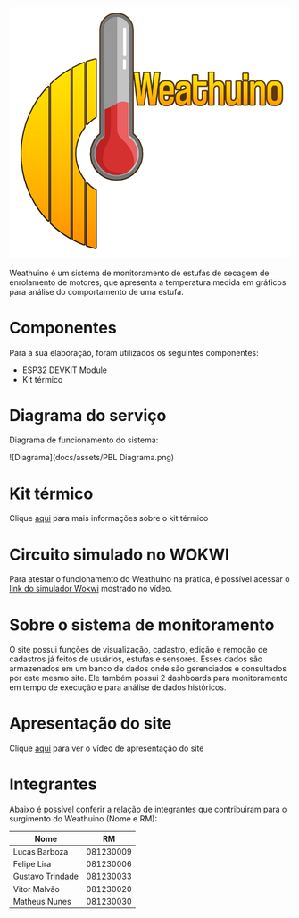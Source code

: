 ![Logo](docs/assets/logo.png)

Weathuino é um sistema de monitoramento de estufas de secagem de enrolamento de motores, que apresenta a temperatura medida em gráficos para análise do comportamento de uma estufa.

# Componentes

Para a sua elaboração, foram utilizados os seguintes componentes:

- ESP32 DEVKIT Module
- Kit térmico

# Diagrama do serviço

Diagrama de funcionamento do sistema:

![Diagrama](docs/assets/PBL Diagrama.png)


# Kit térmico

Clique [aqui](https://ead.cefsa.edu.br/pluginfile.php/81451/mod_resource/content/1/Artigo%20da%20Plataforma%20Did%C3%A1tica%20-%20Kits%20de%20Controle.pdf)
 para mais informações sobre o kit térmico


# Circuito simulado no WOKWI

Para atestar o funcionamento do Weathuino na prática, é possível acessar o [link do simulador Wokwi](https://wokwi.com/projects/430596388734701569) mostrado no vídeo.

# Sobre o sistema de monitoramento

O site possui funções de visualização, cadastro, edição e remoção de cadastros já feitos de usuários, estufas e sensores. Esses dados são armazenados em um banco de dados onde são gerenciados e consultados por este mesmo site. Ele também possui 2 dashboards para monitoramento em tempo de execução e para análise de dados históricos.

# Apresentação do site

Clique [aqui](https://youtu.be/QBUNj9h8Kh4) para ver o vídeo de apresentação do site

# Integrantes

Abaixo é possível conferir a relação de integrantes que contribuiram para o surgimento do Weathuino (Nome e RM):


| Nome             | RM        |
| ------------------ | ----------- |
| Lucas Barboza    | 081230009 |
| Felipe Lira      | 081230006 |
| Gustavo Trindade | 081230033 |
| Vitor Malvão    | 081230020 |
| Matheus Nunes    | 081230030 |
